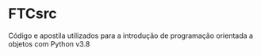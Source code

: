 # FTCsrc

Código e apostila utilizados para a introdução de programação orientada a objetos com Python v3.8
